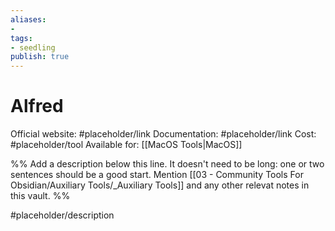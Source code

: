 ```yaml
---
aliases: 
- 
tags:
- seedling
publish: true
---
```


# Alfred

Official website: #placeholder/link 
Documentation: #placeholder/link 
Cost: #placeholder/tool
Available for: [[MacOS Tools|MacOS]]

%% Add a description below this line. It doesn't need to be long: one or two sentences should be a good start. Mention [[03 - Community Tools For Obsidian/Auxiliary Tools/_Auxiliary Tools]] and any other relevat notes in this vault. %%

#placeholder/description 

